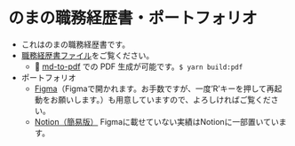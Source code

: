 # のまの職務経歴書・ポートフォリオ

- これはのまの職務経歴書です。
- [職務経歴書ファイル](https://github.com/haribooooom/noma-resume/tree/master/docs#readme)をご覧ください。
  - 📝 [md-to-pdf](https://www.npmjs.com/package/md-to-pdf) での PDF 生成が可能です。`$ yarn build:pdf`
- ポートフォリオ
  - [Figma](https://www.figma.com/proto/XakWfbhwCdLjqFqNmPtGaE/noma-Portfolio?node-id=5124-4554&t=MAy6JEIU4mWtTokg-1)（Figmaで開かれます。お手数ですが、一度’R’キーを押して再起動をお願いします。）も用意していますので、よろしければご覧ください。
  - [Notion（簡易版）](https://www.notion.so/haribooooom/Madoka-Nozaki-noma-bc23d4d119ff414a864f74e5a32fb870?pvs=4)
  Figmaに載せていない実績はNotionに一部置いています。
